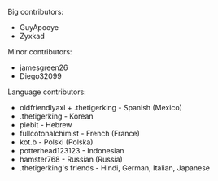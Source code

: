 Big contributors:
- GuyApooye
- Zyxkad

Minor contributors:
- jamesgreen26
- Diego32099

Language contributors:
- oldfriendlyaxl + .thetigerking - Spanish (Mexico)
- .thetigerking - Korean
- piebit - Hebrew
- fullcotonalchimist - French (France)
- kot.b - Polski (Polska)
- potterhead123123 - Indonesian
- hamster768 - Russian (Russia)
- .thetigerking's friends - Hindi, German, Italian, Japanese